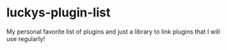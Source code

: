 # luckys-plugin-list
My personal favorite list of plugins and just a library to link plugins that I will use regularly!
